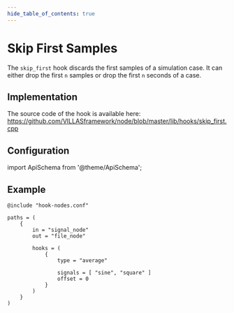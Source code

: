 ```yaml
---
hide_table_of_contents: true
---
```


# Skip First Samples

The `skip_first` hook discards the first samples of a simulation case.
It can either drop the first `n` samples or drop the first `n` seconds of a case.

## Implementation

The source code of the hook is available here:
https://github.com/VILLASframework/node/blob/master/lib/hooks/skip_first.cpp

## Configuration

import ApiSchema from '@theme/ApiSchema';

<ApiSchema id="node" example pointer="#/components/schemas/skip_first" />

## Example

``` url="external/node/etc/examples/hooks/average.conf" title="node/etc/examples/hooks/average.conf"
@include "hook-nodes.conf"

paths = (
	{
		in = "signal_node"
		out = "file_node"

		hooks = (
			{
				type = "average"

				signals = [ "sine", "square" ]
				offset = 0
			}
		)
	}
)
```
